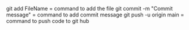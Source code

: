 git add FileName = command to add the file
git commit -m "Commit message" = command to add commit message
git push -u origin main = command to push code to git hub